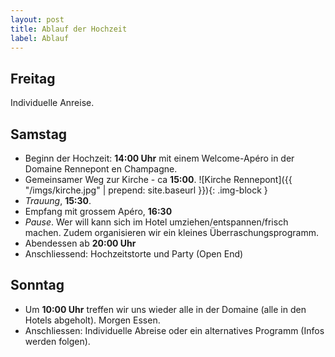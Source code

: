 ```yaml
---
layout: post
title: Ablauf der Hochzeit
label: Ablauf
---
```


## Freitag

Individuelle Anreise.

## Samstag

* Beginn der Hochzeit: **14:00 Uhr** mit einem Welcome-Apéro in der Domaine Rennepont en Champagne.
* Gemeinsamer Weg zur Kirche - ca **15:00**.
![Kirche Rennepont]({{ "/imgs/kirche.jpg" | prepend: site.baseurl }}){: .img-block }
* *Trauung*, **15:30**.
* Empfang mit grossem Apéro, **16:30**
* *Pause*. Wer will kann sich im Hotel umziehen/entspannen/frisch machen. Zudem organisieren wir ein kleines Überraschungsprogramm.
* Abendessen ab **20:00 Uhr**
* Anschliessend: Hochzeitstorte und Party (Open End)

## Sonntag
* Um **10:00 Uhr** treffen wir uns wieder alle in der Domaine (alle in den Hotels abgeholt). Morgen Essen.
* Anschliessen: Individuelle Abreise oder ein alternatives Programm (Infos werden folgen).

